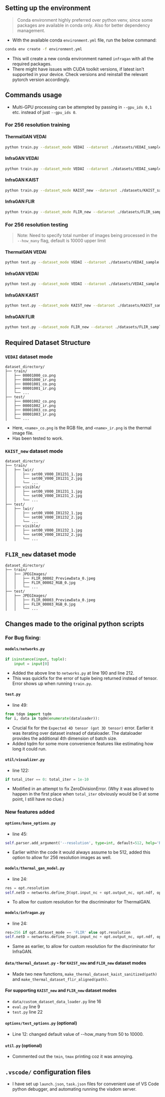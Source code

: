 ## Setting up the environment
> Conda environment highly preferred over python venv, since some packages are available in conda only. Also for better dependency management.
- With the available conda `environment.yml` file, run the below command:
```bash
conda env create -f environment.yml
```
- This will create a new conda environment named `infragan` with all the required packages.
- There might have issues with CUDA toolkit versions, if latest isn't supported in your device. Check versions and reinstall the relevant pytorch version accordingly.

## Commands usage

- Multi-GPU processing can be attempted by passing in `--gpu_ids 0,1` etc. instead of just `--gpu_ids 0`.

### For 256 resolution training

#### ThermalGAN VEDAI
```bash
python train.py --dataset_mode VEDAI --dataroot ./datasets/VEDAI_sample --name thermal_gan_vedai --model thermal_gan --which_model_netG unet_256 --which_model_netD unetdiscriminator --which_direction AtoB --input_nc 3 --output_nc 1 --lambda_A 100 --no_lsgan --norm batch --pool_size 0 --loadSize 256 --fineSize 256 --gpu_ids 0 --nThreads 8 --batchSize 1 --save_epoch_freq 1 --resolution 256
```

#### InfraGAN VEDAI
```bash
python train.py --dataset_mode VEDAI --dataroot ./datasets/VEDAI_sample --name infragan_vedai --model infragan --which_model_netG unet_256 --which_model_netD unetdiscriminator --which_direction AtoB --input_nc 3 --output_nc 1 --lambda_A 100 --no_lsgan --norm batch --pool_size 0 --loadSize 256 --fineSize 256 --gpu_ids 0 --nThreads 8 --batchSize 1 --save_epoch_freq 1 --resolution 256
```

#### InfraGAN KAIST
```bash
python train.py --dataset_mode KAIST_new --dataroot ./datasets/KAIST_sample --name infragan_kaist --model infragan --which_model_netG unet_256 --which_model_netD unetdiscriminator --which_direction AtoB --input_nc 3 --output_nc 1 --lambda_A 100 --no_lsgan --norm batch --pool_size 0 --loadSize 256 --fineSize 256 --gpu_ids 0 --nThreads 8 --batchSize 1 --save_epoch_freq 1 --resolution 256
```

#### InfraGAN FLIR
```bash
python train.py --dataset_mode FLIR_new --dataroot ./datasets/FLIR_sample --name infragan_flir --model infragan --which_model_netG unet_256 --which_model_netD unetdiscriminator --which_direction AtoB --input_nc 3 --output_nc 1 --lambda_A 100 --no_lsgan --norm batch --pool_size 0 --loadSize 256 --fineSize 256 --gpu_ids 0 --nThreads 8 --batchSize 1 --save_epoch_freq 1 --resolution 256
```



### For 256 resolution testing
> Note: Need to specify total number of images being processed in the `--how_many` flag, default is 10000 upper limit

#### ThermalGAN VEDAI
```bash
python test.py --dataset_mode VEDAI --dataroot ./datasets/VEDAI_sample --name thermal_gan_vedai --model thermal_gan --which_model_netG unet_256 --which_model_netD unetdiscriminator --which_direction AtoB --input_nc 3 --output_nc 1 --norm batch --loadSize 256 --fineSize 256 --gpu_ids 0 --nThreads 8 --batchSize 4 --how_many 5 --resolution 256
```

#### InfraGAN VEDAI
```bash
python test.py --dataset_mode VEDAI --dataroot ./datasets/VEDAI_sample --name infragan_vedai --model infragan --which_model_netG unet_256 --which_model_netD unetdiscriminator --which_direction AtoB --input_nc 3 --output_nc 1 --norm batch --loadSize 256 --fineSize 256 --gpu_ids 0 --nThreads 8 --batchSize 4 --how_many 5 --resolution 256
```

#### InfraGAN KAIST
```bash
python test.py --dataset_mode KAIST_new --dataroot ./datasets/KAIST_sample --name infragan_kaist --model infragan --which_model_netG unet_256 --which_model_netD unetdiscriminator --which_direction AtoB --input_nc 3 --output_nc 1 --norm batch --loadSize 256 --fineSize 256 --gpu_ids 0 --nThreads 8 --batchSize 4 --how_many 5 --resolution 256
```

#### InfraGAN FLIR
```bash
python test.py --dataset_mode FLIR_new --dataroot ./datasets/FLIR_sample --name infragan_flir --model infragan --which_model_netG unet_256 --which_model_netD unetdiscriminator --which_direction AtoB --input_nc 3 --output_nc 1 --norm batch --loadSize 256 --fineSize 256 --gpu_ids 0 --nThreads 8 --batchSize 4 --how_many 5 --resolution 256
```

## Required Dataset Structure

### `VEDAI` dataset mode
```
dataset_directory/
├── train/
│   ├── 00001000_co.png
│   ├── 00001000_ir.png
│   ├── 00001001_co.png
│   ├── 00001001_ir.png
│   └── ...
├── test/
│   ├── 00001002_co.png
│   ├── 00001002_ir.png
│   ├── 00001003_co.png
│   ├── 00001003_ir.png
│   └── ...
```
- Here, `<name>_co.png` is the RGB file, and `<name>_ir.png` is the thermal image file.
- Has been tested to work.

### `KAIST_new` dataset mode

```
dataset_directory/
├── train/
│   ├── lwir/
│   │   ├── set00_V000_I01231_1.jpg
│   │   └── set00_V000_I01231_2.jpg
│   │   └── ...
│   ├── visible/
│   │   ├── set00_V000_I01231_1.jpg
│   │   └── set00_V000_I01231_2.jpg
│   │   └── ...
├── test/
│   ├── lwir/
│   │   ├── set00_V000_I01232_1.jpg
│   │   └── set00_V000_I01232_2.jpg
│   │   └── ...
│   ├── visible/
│   │   ├── set00_V000_I01232_1.jpg
│   │   └── set00_V000_I01232_2.jpg
│   │   └── ...
```

## `FLIR_new` dataset mode
```
dataset_directory/
├── train/
│   ├── JPEGImages/
│   │   ├── FLIR_00002_PreviewData_0.jpeg
│   │   ├── FLIR_00002_RGB_0.jpg
│   │   └── ...
├── test/
│   ├── JPEGImages/
│   │   ├── FLIR_00003_PreviewData_0.jpeg
│   │   ├── FLIR_00003_RGB_0.jpg
│   │   └── ...
```


## Changes made to the original python scripts

### For Bug fixing:

#### `models/networks.py`
```python
if isinstance(input, tuple):
    input = input[0]
```
- Added the above line to `networks.py` at line 190 and line 212.
- This was quickfix for the error of tuple being returned instead of tensor. Error shows up when running `train.py`.

#### `test.py`
- line 49:
```python
from tdqm import tqdm
for i, data in tqdm(enumerate(dataloader)):
```
- Crucial fix for the `Expected 4D tensor (got 3D tensor)` error. Earlier it was iterating over dataset instead of dataloader. The dataloader provides the additional 4th dimension of batch size.
- Added tqdm for some more convenience features like estimating how long it could run.

#### `util/visualizer.py`
- line 122:
```python
if total_iter == 0: total_iter = 1e-10
```
- Modified in an attempt to fix ZeroDivisionError. (Why it was allowed to happen in the first place when `total_iter` obviously would be 0 at some point, I still have no clue.)

### New features added

#### `options/base_options.py`
- line 45:
```python
self.parser.add_argument('--resolution', type=int, default=512, help='Resolution of the Discriminator')
```
- Earlier within the code it would always assume to be 512, added this option to allow for 256 resolution images as well.

#### `models/thermal_gan_model.py`
- line 24:
```python
res = opt.resolution
self.netD = networks.define_D(opt.input_nc + opt.output_nc, opt.ndf, opt.which_model_netD, opt.n_layers_D, opt.norm, use_sigmoid, opt.init_type, self.gpu_ids, resolution=res)
```
- To allow for custom resolution for the discriminator for ThermalGAN.

#### `models/infragan.py`
- line 24:
```python
res=256 if opt.dataset_mode == 'FLIR' else opt.resolution
self.netD = networks.define_D(opt.input_nc + opt.output_nc, opt.ndf, opt.which_model_netD, opt.n_layers_D, opt.norm, use_sigmoid, opt.init_type, self.gpu_ids, resolution=res)
```
- Same as earlier, to allow for custom resolution for the discriminator for InfraGAN.

#### `data/thermal_dataset.py` - for `KAIST_new` and `FLIR_new` dataset modes
- Made two new functions, `make_thermal_dataset_kaist_sanitized(path)` and `make_thermal_dataset_flir_aligned(path)`.

#### For supporting `KAIST_new` and `FLIR_new` dataset modes
- `data/custom_dataset_data_loader.py` line 16
- `eval.py` line 9
- `test.py` line 22

#### `options/test_options.py` (optional)
- Line 12: changed default value of --how_many from 50 to 10000.

#### `util.py` (optional)
- Commented out the `tmin`, `tmax` printing coz it was annoying.


## `.vscode/` configuration files
- I have set up `launch.json`, `task.json` files for convenient use of VS Code python debugger, and automating running the visdom server.
